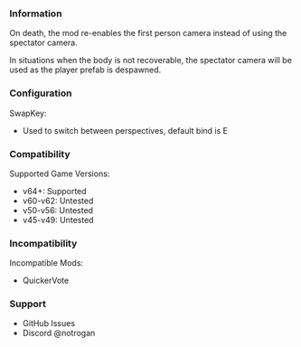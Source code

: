 ### Information
On death, the mod re-enables the first person camera instead of using the spectator camera.

In situations when the body is not recoverable, the spectator camera will be used as the player prefab is despawned.

### Configuration
SwapKey:
- Used to switch between perspectives, default bind is E

### Compatibility

Supported Game Versions:
 - v64+: Supported
 - v60-v62: Untested
 - v50-v56: Untested
 - v45-v49: Untested

### Incompatibility

Incompatible Mods:
- QuickerVote

### Support
- GitHub Issues
- Discord @notrogan
